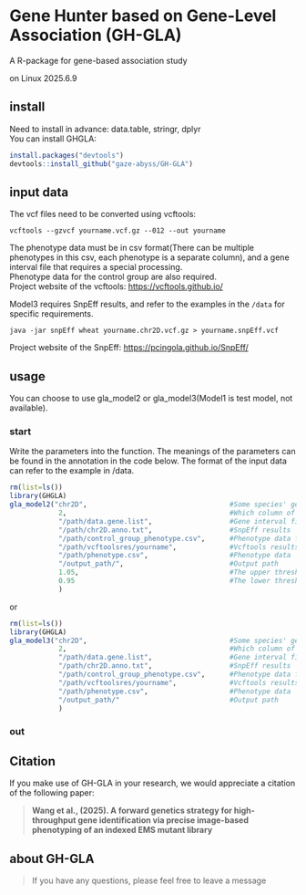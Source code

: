 # Gene Hunter based on Gene-Level Association (GH-GLA)
A R-package for gene-based association study

on Linux
2025.6.9

## install
Need to install in advance: data.table, stringr, dplyr \
You can install GHGLA:
```R
install.packages("devtools")
devtools::install_github("gaze-abyss/GH-GLA")
``` 

## input data

The vcf files need to be converted using vcftools:
```shell
vcftools --gzvcf yourname.vcf.gz --012 --out yourname
```
The phenotype data must be in csv format(There can be multiple phenotypes in this csv, each phenotype is a separate column), and a gene interval file that requires a special processing. \
Phenotype data for the control group are also required. \
Project website of the vcftools: https://vcftools.github.io/

Model3 requires SnpEff results, and refer to the examples in the `/data` for specific requirements.
```shell
java -jar snpEff wheat yourname.chr2D.vcf.gz > yourname.snpEff.vcf
```
Project website of the SnpEff: https://pcingola.github.io/SnpEff/

## usage
You can choose to use gla_model2 or gla_model3(Model1 is test model, not available).

### start
Write the parameters into the function. The meanings of the parameters can be found in the annotation in the code below. The format of the input data can refer to the example in /data.

```R
rm(list=ls())
library(GHGLA)
gla_model2("chr2D",                                   #Some species' genomes are so large that they can only be counted in terms of chromosomes
            2,                                        #Which column of phenotype data is used
            "/path/data.gene.list",                   #Gene interval file
            "/path/chr2D.anno.txt",                   #SnpEff results
            "/path/control_group_phenotype.csv",      #Phenotype data for the control group
            "/path/vcftoolsres/yourname",             #Vcftools results
            "/path/phenotype.csv",                    #Phenotype data
            "/output_path/",                          #Output path
            1.05,                                     #The upper threshold of phenotypic variation, it can be adjusted according to different data characteristics
            0.95                                      #The lower threshold of phenotypic variation, it can be adjusted according to different data characteristics
            )
```
or
```R
rm(list=ls())
library(GHGLA)
gla_model3("chr2D",                                   #Some species' genomes are so large that they can only be counted in terms of chromosomes
            2,                                        #Which column of phenotype data is used
            "/path/data.gene.list",                   #Gene interval file
            "/path/chr2D.anno.txt",                   #SnpEff results
            "/path/control_group_phenotype.csv",      #Phenotype data for the control group
            "/path/vcftoolsres/yourname",             #Vcftools results
            "/path/phenotype.csv",                    #Phenotype data
            "/output_path/"                           #Output path
            )
```

### out

## Citation
If you make use of GH-GLA in your research, we would appreciate a citation of the following paper: 
> **Wang et al., (2025). A forward genetics strategy for high-throughput gene identification via precise image-based phenotyping of an indexed EMS mutant library** 

## about GH-GLA
> If you have any questions, please feel free to leave a message
